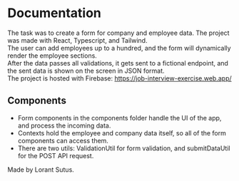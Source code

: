 # Documentation

The task was to create a form for company and employee data. The project was made with React, Typescript, and Tailwind.<br />
The user can add employees up to a hundred, and the form will dynamically render the employee sections. <br />
After the data passes all validations, it gets sent to a fictional endpoint, and the sent data is shown on the screen in JSON format.<br />
The project is hosted with Firebase: https://job-interview-exercise.web.app/

## Components

- Form components in the components folder handle the UI of the app, and process the incoming data.
- Contexts hold the employee and company data itself, so all of the form components can access them.
- There are two utils: ValidationUtil for form validation, and submitDataUtil for the POST API request.

Made by Lorant Sutus.
